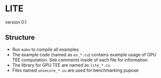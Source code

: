 # LITE

version 0.1

## Structure

- Run `make` to compile all examples
- The example code (named as `ex_*.cu`) contains example usage of GPU TEE computation. See comments inside of each file for information.
- The library for GPU TEE are named as `lite_*.cu`
- Files named `unsecure_*.cu` are used for benchmarking pupose